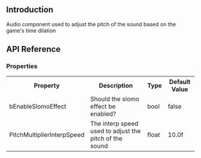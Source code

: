 ## Introduction
Audio component used to adjust the pitch of the sound based on the game's time dilation

## API Reference
### Properties
<table>
	<tr>
		<th>Property</th>
		<th>Description</th>
		<th>Type</th>
		<th>Default Value</th>
	</tr>
	<tr>
		<td>bEnableSlomoEffect</td>
		<td>Should the slomo effect be enabled?</td>
		<td>bool</td>
		<td>false</td>
	</tr>
	<tr>
		<td>PitchMultiplierInterpSpeed</td>
		<td>The interp speed used to adjust the pitch of the sound</td>
		<td>float</td>
		<td>10.0f</td>
	</tr>
</table>
